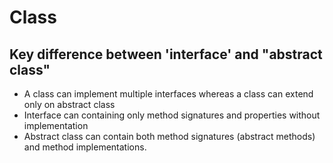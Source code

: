  # Class

 ## Key difference between 'interface' and "abstract class"
 - A class can implement multiple interfaces whereas a class can extend only on abstract class
 - Interface can containing only method signatures and properties without implementation
 - Abstract class can contain both method signatures (abstract methods) and method implementations. 